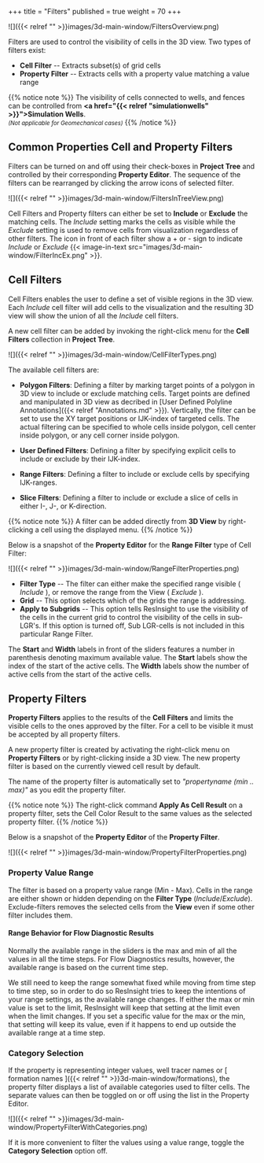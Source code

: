 +++
title = "Filters"
published = true
weight = 70
+++

![]({{< relref "" >}}images/3d-main-window/FiltersOverview.png)

Filters are used to control the visibility of cells in the 3D view. Two types of filters exist:

- **Cell Filter** -- Extracts subset(s) of grid cells
- **Property Filter** -- Extracts cells with a property value matching a value range

{{% notice note %}}
The visibility of cells connected to wells, and fences can be controlled from <b> <a href="{{< relref "simulationwells" >}}">Simulation Wells</a></b>.<br> 
<small><i>(Not applicable for Geomechanical cases)</i></small>
{{% /notice %}}

## Common Properties Cell and Property Filters

Filters can be turned on and off using their check-boxes in **Project Tree** and controlled by their corresponding **Property Editor**. The sequence of the filters can be rearranged by clicking the arrow icons of selected filter.

![]({{< relref "" >}}images/3d-main-window/FiltersInTreeView.png)

Cell Filters and Property filters can either be set to **Include** or **Exclude** the matching cells. 
The *Include* setting marks the cells as visible while the *Exclude* setting is used to remove cells from visualization regardless of other filters. 
The icon in front of each filter show a + or - sign to indicate *Include* or *Exclude* {{< image-in-text src="images/3d-main-window/FilterIncEx.png" >}}.

## Cell Filters

Cell Filters enables the user to define a set of visible regions in the 3D view.
Each *Include* cell filter will add cells to the visualization and the resulting 3D view will show the union of all the *Include* cell filters.

A new cell filter can be added by invoking the right-click menu for the **Cell Filters** collection in **Project Tree**. 

![]({{< relref "" >}}images/3d-main-window/CellFilterTypes.png)

The available cell filters are:

- **Polygon Filters**: Defining a filter by marking target points of a polygon in 3D view to include or exclude matching cells. Target points are defined and manipulated in 3D view as decribed in [User Defined Polyline Annotations]({{< relref "Annotations.md" >}}). Vertically, the filter can be set to use the XY target positions or IJK-index of targeted cells. The actual filtering can be specified to whole cells inside polygon, cell center inside polygon, or any cell corner inside polygon.

- **User Defined Filters**: Defining a filter by specifying explicit cells to include or exclude by their IJK-index.

- **Range Filters**: Defining a filter to include or exclude cells by specifying IJK-ranges. 

- **Slice Filters**: Defining a filter to include or exclude a slice of cells in either I-, J-, or K-direction.

{{% notice note %}}
A filter can be added directly from <b>3D View</b> by right-clicking a cell using the displayed menu. 
{{% /notice %}}

Below is a snapshot of the **Property Editor** for the **Range Filter** type of Cell Filter:

![]({{< relref "" >}}images/3d-main-window/RangeFilterProperties.png)

 - **Filter Type** -- The filter can either make the specified range visible ( *Include* ), or remove the range from the View ( *Exclude* ).
 - **Grid** --  This option selects which of the grids the range is addressing.
 - **Apply to Subgrids** -- This option tells ResInsight to use the visibility of the cells in the current grid to control the visibility of the cells in sub-LGR's. If this option is turned off, Sub LGR-cells is not included in this particular Range Filter.  
 
The **Start** and **Width** labels in front of the sliders features a number in parenthesis denoting maximum available value.
The **Start** labels show the index of the start of the active cells.
The **Width** labels show the number of active cells from the start of the active cells.

## Property Filters

**Property Filters** applies to the results of the **Cell Filters** and limits the visible cells to the ones approved by the filter. For a cell to be visible it must be accepted by all property filters. 

A new property filter is created by activating the right-click menu on **Property Filters** or by right-clicking inside a 3D view. The new property filter is based on the currently viewed cell result by default. 

The name of the property filter is automatically set to *"propertyname (min .. max)"* as you edit the property filter.

{{% notice note %}}
The right-click command <b>Apply As Cell Result</b> on a property filter, sets the Cell Color Result to the same values as the selected property filter.
{{% /notice %}}

Below is a snapshot of the **Property Editor** of the **Property Filter**.
  
![]({{< relref "" >}}images/3d-main-window/PropertyFilterProperties.png)

### Property Value Range
The filter is based on a property value range (Min - Max). Cells in the range are either shown or hidden depending on the **Filter Type** (*Include*/*Exclude*). Exclude-filters removes the selected cells from the **View** even if some other filter includes them.

#### Range Behavior for Flow Diagnostic Results
Normally the available range in the sliders is the max and min of all the values in all the time steps. For Flow Diagnostics results, however, the available range is based on the current time step. 

We still need to keep the range somewhat fixed while moving from time step to time step, so in order to do so ResInsight tries to keep the intentions of your range settings, as the available range changes. If either the max or min value is set to the limit, ResInsight will keep that setting at the limit even when the limit changes. If you set a specific value for the max or the min, that setting will keep its value, even if it happens to end up outside the available range at a time step.   

### Category Selection
If the property is representing integer values, well tracer names or [ formation names ]({{< relref "" >}}3d-main-window/formations), the property filter displays a list of available categories used to filter cells. The separate values can then be toggled on or off using the list in the Property Editor.

![]({{< relref "" >}}images/3d-main-window/PropertyFilterWithCategories.png)

If it is more convenient to filter the values using a value range, toggle the **Category Selection** option off.

